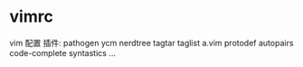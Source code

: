 # vimrc
vim 配置
插件:
pathogen
ycm
nerdtree
tagtar
taglist
a.vim
protodef
autopairs
code-complete
syntastics
...
